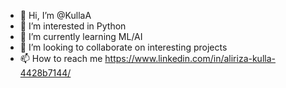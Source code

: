 - 👋 Hi, I’m @KullaA
- 👀 I’m interested in Python
- 🌱 I’m currently learning ML/AI
- 💞️ I’m looking to collaborate on interesting projects
- 📫 How to reach me https://www.linkedin.com/in/aliriza-kulla-4428b7144/

<!---
KullaA/KullaA is a ✨ special ✨ repository because its `README.md` (this file) appears on your GitHub profile.
You can click the Preview link to take a look at your changes.
--->
